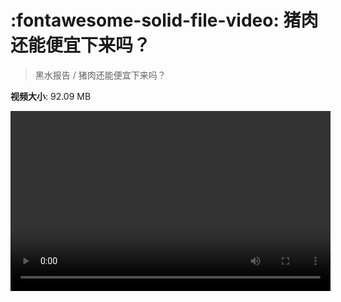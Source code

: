 # :fontawesome-solid-file-video: 猪肉还能便宜下来吗？

> 黑水报告 / 猪肉还能便宜下来吗？

**视频大小**: 92.09 MB

<video id="V-9c8860af5e71d0d4ad7f73825f4dc781" width="512" height="288" preload="none" playsinline webkit-playsinline></video>